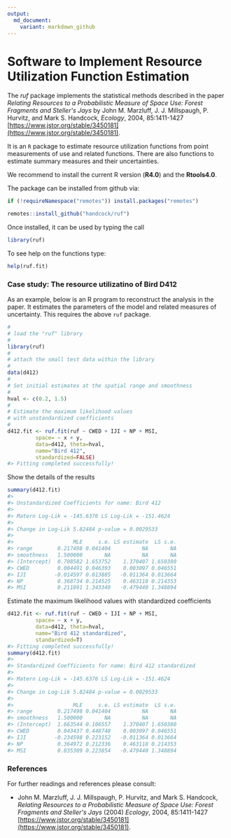 ```yaml
---
output:
  md_document:
    variant: markdown_github
---
```




# Software to Implement Resource Utilization Function Estimation



The *ruf* package implements the statistical methods described in the paper
*Relating Resources to a Probabilistic Measure of Space Use: Forest Fragments and Steller's Jays*
by John M. Marzluff, J. J. Millspaugh, P. Hurvitz, and Mark S. Handcock,
*Ecology*, 2004, 85:1411-1427 [https://www.jstor.org/stable/3450181](https://www.jstor.org/stable/3450181).

It is an `R` package to estimate resource utilization functions from point measurements of use and related functions. 
There are also functions to estimate
summary measures and their uncertainties.

We recommend to install the current R version (**R4.0**) and the **Rtools4.0**.

The package can  be installed from github via:


```r
if (!requireNamespace("remotes")) install.packages("remotes")

remotes::install_github("handcock/ruf")
```
 
Once installed, it can be used by typing the call


```r
library(ruf)
```

To see help on the functions type:


```r
help(ruf.fit)
```

### Case study: The resource utilizatino of Bird D412

As an example, below is an R program to reconstruct the analysis in the paper. 
It estimates the parameters of the model and related measures of
uncertainty. This requires the above `ruf` package.


```r
#
# load the "ruf" library
#
library(ruf)
#
# attach the small test data within the library
#
data(d412)
#
# Set initial estimates at the spatial range and smoothness
#
hval <- c(0.2, 1.5)
#
# Estimate the maximum likelihood values
# with unstandardized coefficients
#
d412.fit <- ruf.fit(ruf ~ CWED + IJI + NP + MSI,
         space= ~ x + y,
         data=d412, theta=hval,
         name="Bird 412",
         standardized=FALSE)
#> Fitting completed successfully!
```
Show the details of the results


```r
summary(d412.fit)
#> 
#> Unstandardized Coefficients for name: Bird 412 
#> 
#> Matern Log-Lik = -145.6376 LS Log-Lik = -151.4624 
#> 
#> Change in Log-Lik 5.82484 p-value = 0.0029533 
#> 
#>                   MLE     s.e. LS estimate  LS s.e.
#> range        0.217498 0.041404          NA       NA
#> smoothness   1.500000       NA          NA       NA
#> (Intercept)  0.708582 1.653752    1.370407 1.650380
#> CWED         0.004491 0.046393    0.003097 0.046551
#> IJI         -0.014597 0.013885   -0.011364 0.013664
#> NP           0.368734 0.214525    0.463118 0.214353
#> MSI          0.211891 1.343349   -0.479440 1.348894
```

Estimate the maximum likelihood values
with standardized coefficients


```r
d412.fit <- ruf.fit(ruf ~ CWED + IJI + NP + MSI,
         space= ~ x + y,
         data=d412, theta=hval,
         name="Bird 412 standardized",
         standardized=T)
#> Fitting completed successfully!
summary(d412.fit)
#> 
#> Standardized Coefficients for name: Bird 412 standardized 
#> 
#> Matern Log-Lik = -145.6376 LS Log-Lik = -151.4624 
#> 
#> Change in Log-Lik 5.82484 p-value = 0.0029533 
#> 
#>                   MLE     s.e. LS estimate  LS s.e.
#> range        0.217498 0.041404          NA       NA
#> smoothness   1.500000       NA          NA       NA
#> (Intercept)  1.663544 0.106557    1.370407 1.650380
#> CWED         0.043437 0.448748    0.003097 0.046551
#> IJI         -0.234598 0.223152   -0.011364 0.013664
#> NP           0.364972 0.212336    0.463118 0.214353
#> MSI          0.035309 0.223854   -0.479440 1.348894
```

### References 

For further readings and references please consult: 
  
  + John M. Marzluff, J. J. Millspaugh, P. Hurvitz, and Mark S. Handcock, *Relating Resources to a Probabilistic Measure of Space Use: Forest Fragments and Steller's Jays* (2004) *Ecology*, 2004, 85:1411-1427 [https://www.jstor.org/stable/3450181](https://www.jstor.org/stable/3450181).
